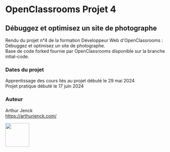 # OpenClassrooms Projet 4

## Débuggez et optimisez un site de photographe

Rendu du projet n°4 de la formation Développeur Web d'OpenClassrooms : Débuggez et optimisez un site de photographe.  
Base de code forked fournie par OpenClassrooms disponible sur la branche intial-code.

### Dates du projet

Apprentissage des cours liés au projet débuté le 29 mai 2024  
Projet pratique débuté le 17 juin 2024  

### Auteur

Arthur Jenck  
https://arthurjenck.com/  

<img src="https://i.ibb.co/grKRmmn/Logo-Jaune-PNG.png" width="75">
